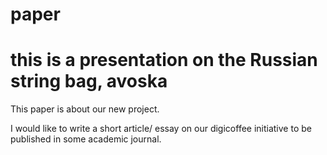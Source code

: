 paper
=====

# this is a presentation on the Russian string bag, avoska

This paper is about our new project.

I would like to write a short article/ essay on our digicoffee initiative to be published in some academic journal.
